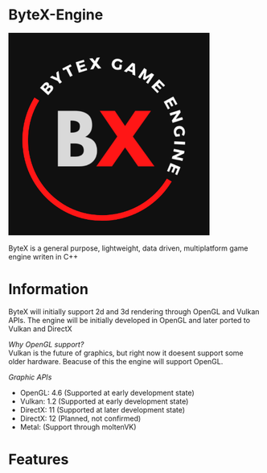 # ByteX-Engine
<img src="ByteX_Logo.png" alt="logo" width="400"/>


ByteX is a general purpose, lightweight, data driven, multiplatform game engine writen in C++

# Information

ByteX will initially support 2d and 3d rendering through OpenGL and Vulkan APIs.
The engine will be initially developed in OpenGL and later ported to Vulkan and DirectX

*Why OpenGL support?*\
Vulkan is the future of graphics, but right now it doesent support some older hardware. Beacuse of this the engine will
support OpenGL.

*Graphic APIs*
- OpenGL: 4.6 (Supported at early development state)
- Vulkan: 1.2 (Supported at early development state)
- DirectX: 11 (Supported at later development state)
- DirectX: 12 (Planned, not confirmed)
- Metal: (Support through moltenVK)


# Features
